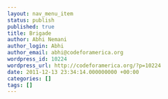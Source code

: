```yaml
---
layout: nav_menu_item
status: publish
published: true
title: Brigade
author: Abhi Nemani
author_login: Abhi
author_email: abhi@codeforamerica.org
wordpress_id: 10224
wordpress_url: http://codeforamerica.org/?p=10224
date: 2011-12-13 23:34:14.000000000 +00:00
categories: []
tags: []
---
```


